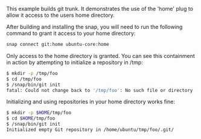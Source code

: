 This example builds git trunk. It demonstrates the use of the 'home'
plug to allow it access to the users home directory.

After building and installing the snap, you will need to run the following
command to grant it access to your home directory:

```sh
snap connect git:home ubuntu-core:home
```

Only access to the home directory is granted. You can see this containment
in action by attempting to initialize a repository in /tmp:

```sh
$ mkdir -p /tmp/foo
$ cd /tmp/foo
$ /snap/bin/git init
fatal: Could not change back to '/tmp/foo': No such file or directory
```

Initializing and using repositories in your home directory works fine:

```sh
$ mkdir -p $HOME/tmp/foo
$ cd $HOME/tmp/foo
$ /snap/bin/git init
Initialized empty Git repository in /home/ubuntu/tmp/foo/.git/
```
